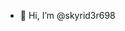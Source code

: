 - 👋 Hi, I’m @skyrid3r698

<!---
skyrid3r698/skyrid3r698 is a ✨ special ✨ repository because its `README.md` (this file) appears on your GitHub profile.
You can click the Preview link to take a look at your changes.
--->
